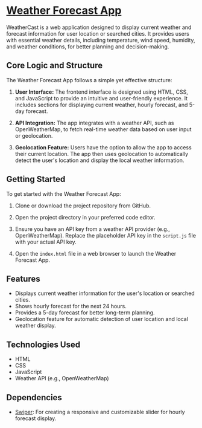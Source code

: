# [ Weather Forecast App](https://aiswaryaarun19.github.io/cybersisters_weathercast/)

WeatherCast is a web application designed to display current weather and forecast information for user location or searched cities. It provides users with essential weather details, including temperature, wind speed, humidity, and weather conditions, for better planning and decision-making.

## Core Logic and Structure

The Weather Forecast App follows a simple yet effective structure:

1. **User Interface:** The frontend interface is designed using HTML, CSS, and JavaScript to provide an intuitive and user-friendly experience. It includes sections for displaying current weather, hourly forecast, and 5-day forecast.

2. **API Integration:** The app integrates with a weather API, such as OpenWeatherMap, to fetch real-time weather data based on user input or geolocation.

3. **Geolocation Feature:** Users have the option to allow the app to access their current location. The app then uses geolocation to automatically detect the user's location and display the local weather information.

## Getting Started

To get started with the Weather Forecast App:

1. Clone or download the project repository from GitHub.

2. Open the project directory in your preferred code editor.

3. Ensure you have an API key from a weather API provider (e.g., OpenWeatherMap). Replace the placeholder API key in the `script.js` file with your actual API key.

4. Open the `index.html` file in a web browser to launch the Weather Forecast App.

## Features

- Displays current weather information for the user's location or searched cities.
- Shows hourly forecast for the next 24 hours.
- Provides a 5-day forecast for better long-term planning.
- Geolocation feature for automatic detection of user location and local weather display.

## Technologies Used

- HTML
- CSS
- JavaScript
- Weather API (e.g., OpenWeatherMap)

## Dependencies

- [Swiper](https://swiperjs.com/): For creating a responsive and customizable slider for hourly forecast display.

